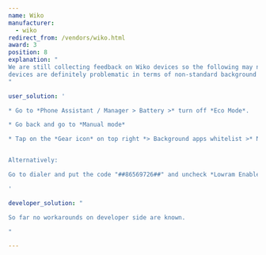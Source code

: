 ```yaml
---
name: Wiko
manufacturer:
  - wiko
redirect_from: /vendors/wiko.html
award: 3
position: 8
explanation: "
We are still collecting feedback on Wiko devices so the following may not be a exhaustive list of issues. But Wiko
devices are definitely problematic in terms of non-standard background process optimizations and adjustments to the settings that need to be done to make apps work properly.
"

user_solution: '

* Go to *Phone Assistant / Manager > Battery >* turn off *Eco Mode*.

* Go back and go to *Manual mode*

* Tap on the *Gear icon* on top right *> Background apps whitelist >* Now select *Your app*


Alternatively:

Go to dialer and put the code "##86569726##" and uncheck *Lowram Enable* And *Background enable*. **NOTE**: this needs to be done again after reboot

'

developer_solution: "

So far no workarounds on developer side are known.

"

---
```

